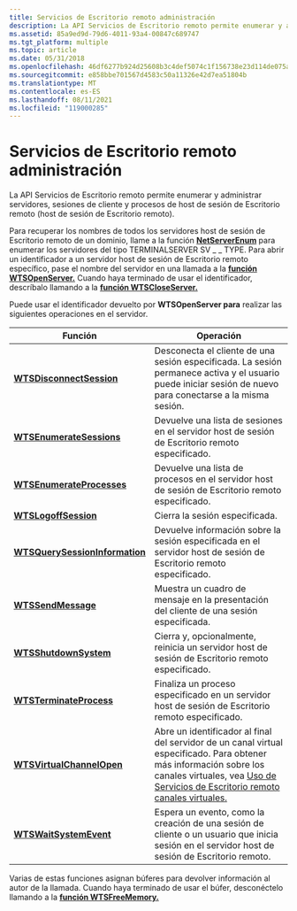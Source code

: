 ```yaml
---
title: Servicios de Escritorio remoto administración
description: La API Servicios de Escritorio remoto permite enumerar y administrar servidores, sesiones de cliente y procesos de host de sesión de Escritorio remoto (host de sesión de Escritorio remoto).
ms.assetid: 85a9ed9d-79d6-4011-93a4-00847c689747
ms.tgt_platform: multiple
ms.topic: article
ms.date: 05/31/2018
ms.openlocfilehash: 46df6277b924d25608b3c4def5074c1f156738e23d114de075af01521953e7d1
ms.sourcegitcommit: e858bbe701567d4583c50a11326e42d7ea51804b
ms.translationtype: MT
ms.contentlocale: es-ES
ms.lasthandoff: 08/11/2021
ms.locfileid: "119000285"
---
```

# <a name="remote-desktop-services-administration"></a>Servicios de Escritorio remoto administración

La API Servicios de Escritorio remoto permite enumerar y administrar servidores, sesiones de cliente y procesos de host de sesión de Escritorio remoto (host de sesión de Escritorio remoto).

Para recuperar los nombres de todos los servidores host de sesión de Escritorio remoto de un dominio, llame a la función [**NetServerEnum**](/windows/desktop/api/lmserver/nf-lmserver-netserverenum) para enumerar los servidores del tipo TERMINALSERVER SV \_ \_ TYPE. Para abrir un identificador a un servidor host de sesión de Escritorio remoto específico, pase el nombre del servidor en una llamada a la [**función WTSOpenServer.**](/windows/desktop/api/Wtsapi32/nf-wtsapi32-wtsopenservera) Cuando haya terminado de usar el identificador, descríbalo llamando a la [**función WTSCloseServer.**](/windows/desktop/api/Wtsapi32/nf-wtsapi32-wtscloseserver)

Puede usar el identificador devuelto por **WTSOpenServer para** realizar las siguientes operaciones en el servidor.



| Función                                                         | Operación                                                                                                                                                                                                         |
|------------------------------------------------------------------|-------------------------------------------------------------------------------------------------------------------------------------------------------------------------------------------------------------------|
| [**WTSDisconnectSession**](/windows/desktop/api/Wtsapi32/nf-wtsapi32-wtsdisconnectsession)             | Desconecta el cliente de una sesión especificada. La sesión permanece activa y el usuario puede iniciar sesión de nuevo para conectarse a la misma sesión.                                                                         |
| [**WTSEnumerateSessions**](/windows/desktop/api/Wtsapi32/nf-wtsapi32-wtsenumeratesessionsa)             | Devuelve una lista de sesiones en el servidor host de sesión de Escritorio remoto especificado.                                                                                                                                               |
| [**WTSEnumerateProcesses**](/windows/desktop/api/Wtsapi32/nf-wtsapi32-wtsenumerateprocessesa)           | Devuelve una lista de procesos en el servidor host de sesión de Escritorio remoto especificado.                                                                                                                                              |
| [**WTSLogoffSession**](/windows/desktop/api/Wtsapi32/nf-wtsapi32-wtslogoffsession)                     | Cierra la sesión especificada.                                                                                                                                                                                   |
| [**WTSQuerySessionInformation**](/windows/desktop/api/Wtsapi32/nf-wtsapi32-wtsquerysessioninformationa) | Devuelve información sobre la sesión especificada en el servidor host de sesión de Escritorio remoto especificado.                                                                                                                          |
| [**WTSSendMessage**](/windows/desktop/api/Wtsapi32/nf-wtsapi32-wtssendmessagea)                         | Muestra un cuadro de mensaje en la presentación del cliente de una sesión especificada.                                                                                                                                                 |
| [**WTSShutdownSystem**](/windows/desktop/api/Wtsapi32/nf-wtsapi32-wtsshutdownsystem)                   | Cierra y, opcionalmente, reinicia un servidor host de sesión de Escritorio remoto especificado.                                                                                                                                            |
| [**WTSTerminateProcess**](/windows/desktop/api/Wtsapi32/nf-wtsapi32-wtsterminateprocess)               | Finaliza un proceso especificado en un servidor host de sesión de Escritorio remoto especificado.                                                                                                                                             |
| [**WTSVirtualChannelOpen**](/windows/desktop/api/Wtsapi32/nf-wtsapi32-wtsvirtualchannelopen)           | Abre un identificador al final del servidor de un canal virtual especificado. Para obtener más información sobre los canales virtuales, vea [Uso de Servicios de Escritorio remoto canales virtuales.](using-terminal-services-virtual-channels.md) |
| [**WTSWaitSystemEvent**](/windows/desktop/api/Wtsapi32/nf-wtsapi32-wtswaitsystemevent)                 | Espera un evento, como la creación de una sesión de cliente o un usuario que inicia sesión en el servidor host de sesión de Escritorio remoto.                                                                                                  |



 

Varias de estas funciones asignan búferes para devolver información al autor de la llamada. Cuando haya terminado de usar el búfer, desconéctelo llamando a la [**función WTSFreeMemory.**](/windows/desktop/api/Wtsapi32/nf-wtsapi32-wtsfreememory)

 

 